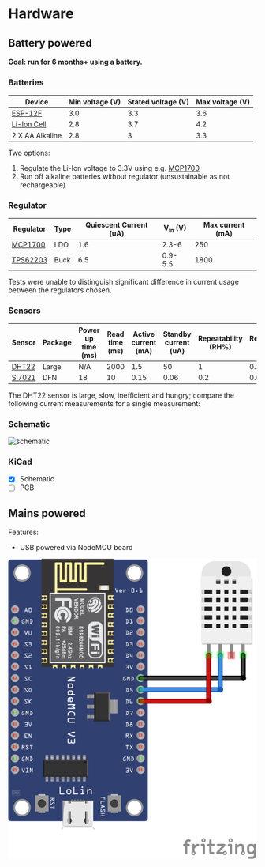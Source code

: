 # Hardware

## Battery powered

**Goal: run for 6 months+ using a battery.**

### Batteries

Device|Min voltage (V)|Stated voltage (V)|Max voltage (V)
---|---|---|---
[ESP-12F](http://wiki.ai-thinker.com/_media/esp8266/a014ps01.pdf)|3.0|3.3|3.6
[Li-Ion Cell](https://www.amazon.co.uk/XHDATA-Rechargeable-Intelligent-Protection-Environmental-BL-5C/dp/B0796L49J1/ref=sr_1_8?)|2.8|3.7|4.2
2 X AA Alkaline|2.8|3|3.3

Two options:

1. Regulate the Li-Ion voltage to 3.3V using e.g. [MCP1700](https://www.microchip.com/wwwproducts/en/MCP1700)
2. Run off alkaline batteries without regulator (unsustainable as not rechargeable)

### Regulator

Regulator|Type|Quiescent Current (uA)|V<sub>in</sub> (V)|Max current (mA)
---|---|---|---|---
[MCP1700](https://www.microchip.com/wwwproducts/en/MCP1700)|LDO|1.6|2.3-6|250
[TPS62203](https://www.ti.com/lit/ds/symlink/tps61322.pdf?ts=1602954670088)|Buck|6.5|0.9-5.5|1800

Tests were unable to distinguish significant difference in current usage between the regulators chosen.

### Sensors

Sensor|Package|Power up time (ms)|Read time (ms)|Active current (mA)|Standby current (uA)|Repeatability (RH%)|Repeatability (°C)
---|---|---|---|---|---|---|---
[DHT22](https://www.sparkfun.com/datasheets/Sensors/Temperature/DHT22.pdf)|Large|N/A|2000|1.5|50|1|0.2
[Si7021](https://www.silabs.com/documents/public/data-sheets/Si7021-A20.pdf)|DFN|18|10|0.15|0.06|0.2|0.08

The DHT22 sensor is large, slow, inefficient and hungry; compare the following current measurements for a single measurement:




### Schematic

![schematic](https://user-images.githubusercontent.com/534681/81606445-059c6080-93cb-11ea-8b18-0f8d1f223274.png)


### KiCad

- [X] Schematic
- [ ] PCB

## Mains powered

Features:

* USB powered via NodeMCU board

![diagram](nodemcu-mains.png)
